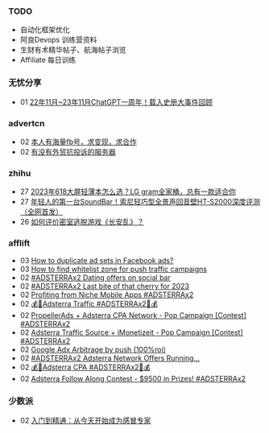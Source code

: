 ### TODO
-  自动化框架优化
-  阿良Devops 训练营资料
-  生财有术精华帖子、航海帖子浏览
-  Affiliate 每日训练

### 无忧分享
<!-- ruyo:START -->
-  01 [22年11月~23年11月ChatGPT一周年！载入史册大事件回顾](https://51.ruyo.net/18557.html)<!-- ruyo:END -->

### advertcn
<!-- advertcn:START -->
-  02 [本人有海量fb号，求变现，求合作](https://www.advertcn.com/forum.php?mod=viewthread&tid=113166)
-  02 [有没有外贸抗投诉的服务器](https://www.advertcn.com/forum.php?mod=viewthread&tid=113161)<!-- advertcn:END -->

### zhihu
<!-- zhihu:START -->
-  27 [2023年618大屏轻薄本怎么选？LG gram全家桶，总有一款适合你](http://zhuanlan.zhihu.com/p/632641888?utm_campaign=rss&utm_medium=rss&utm_source=rss&utm_content=title)
-  27 [年轻人的第一台SoundBar！索尼轻巧型全景声回音壁HT-S2000深度评测（全网首发）](http://zhuanlan.zhihu.com/p/630990296?utm_campaign=rss&utm_medium=rss&utm_source=rss&utm_content=title)
-  26 [如何评价密室逃脱游戏《长安乱》？](http://www.zhihu.com/question/563950552/answer/3045961312?utm_campaign=rss&utm_medium=rss&utm_source=rss&utm_content=title)<!-- zhihu:END -->

### afflift
<!-- afflift:START -->
-  03 [How to duplicate ad sets in Facebook ads?](https://afflift.com/f/threads/how-to-duplicate-ad-sets-in-facebook-ads.12178/)
-  03 [How to find whitelist zone for push traffic campaigns](https://afflift.com/f/threads/how-to-find-whitelist-zone-for-push-traffic-campaigns.12173/)
-  02 [#ADSTERRAx2 Dating offers on social bar](https://afflift.com/f/threads/adsterrax2-dating-offers-on-social-bar.12152/)
-  02 [#ADSTERRAx2 Last bite of that cherry for 2023](https://afflift.com/f/threads/adsterrax2-last-bite-of-that-cherry-for-2023.11956/)
-  02 [Profiting from Niche Mobile Apps #ADSTERRAx2](https://afflift.com/f/threads/profiting-from-niche-mobile-apps-adsterrax2.12045/)
-  02 [💰🎁Adsterra Traffic #ADSTERRAx2🎁💰](https://afflift.com/f/threads/%F0%9F%92%B0%F0%9F%8E%81adsterra-traffic-adsterrax2%F0%9F%8E%81%F0%9F%92%B0.12162/)
-  02 [PropellerAds + Adsterra CPA Network - Pop Campaign [Contest] #ADSTERRAx2](https://afflift.com/f/threads/propellerads-adsterra-cpa-network-pop-campaign-contest-adsterrax2.12144/)
-  02 [Adsterra Traffic Source + iMonetizeit - Pop Campaign [Contest] #ADSTERRAx2](https://afflift.com/f/threads/adsterra-traffic-source-imonetizeit-pop-campaign-contest-adsterrax2.12143/)
-  02 [Google Adx Arbitrage by push &lpar;100%roi&rpar;](https://afflift.com/f/threads/google-adx-arbitrage-by-push-100-roi.12165/)
-  02 [#ADSTERRAx2 Adsterra Network Offers Running...](https://afflift.com/f/threads/adsterrax2-adsterra-network-offers-running.12160/)
-  02 [💰🎁Adsterra CPA #ADSTERRAx2🎁💰](https://afflift.com/f/threads/%F0%9F%92%B0%F0%9F%8E%81adsterra-cpa-adsterrax2%F0%9F%8E%81%F0%9F%92%B0.12163/)
-  02 [Adsterra Follow Along Contest - $9500 in Prizes! #ADSTERRAx2](https://afflift.com/f/threads/adsterra-follow-along-contest-9500-in-prizes-adsterrax2.11948/)<!-- afflift:END -->

### 少数派
<!-- sspai:START -->
-  02 [入门到精通：从今天开始成为感冒专家](https://sspai.com/post/84574)<!-- sspai:END -->
